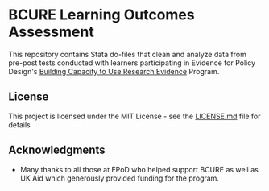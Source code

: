 # BCURE Learning Outcomes Assessment

This repository contains Stata do-files that clean and analyze data from
pre-post tests conducted with learners participating in Evidence for Policy
Design's 
[Building Capacity to Use Research Evidence](https://epod.cid.harvard.edu/bcure)
Program. 

## License

This project is licensed under the MIT License - see the 
[LICENSE.md](LICENSE.md) file for details

## Acknowledgments

* Many thanks to all those at EPoD who helped support BCURE as well as UK Aid
which generously provided funding for the program.
